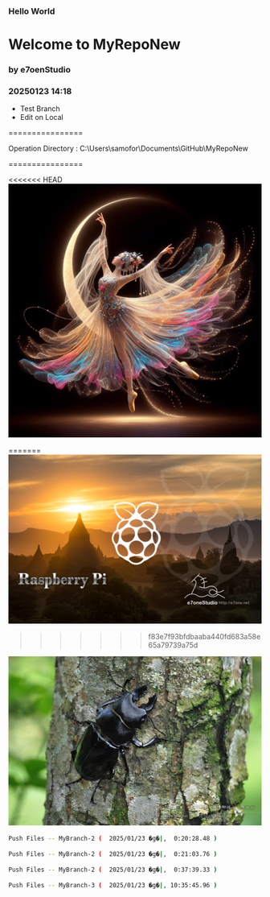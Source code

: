 ### Hello World 
# Welcome to MyRepoNew 
### by e7oenStudio 

### 20250123 14:18

- Test Branch
- Edit on Local

================

Operation Directory : C:\Users\samofor\Documents\GitHub\MyRepoNew 

================ 

<<<<<<< HEAD
<img src="20240105_AIGC_Bing_美麗藝術性_S002-01.jpg" width=800>


=======
<img src="IMG_Wallpaper--RPI-1920x1280_Temple.jpg">
>>>>>>> f83e7f93bfdbaaba440fd683a58e65a79739a75d

<img src="2014_0629_0719_update_share.jpg" width=800>

~~~sh  
Push Files -- MyBranch-2 (  2025/01/23 �g�|,  0:20:28.48 ) 
~~~  
~~~sh  
Push Files -- MyBranch-2 (  2025/01/23 �g�|,  0:21:03.76 ) 
~~~  
~~~sh  
Push Files -- MyBranch-2 (  2025/01/23 �g�|,  0:37:39.33 ) 
~~~  
~~~sh  
Push Files -- MyBranch-3 (  2025/01/23 �g�|, 10:35:45.96 ) 
~~~  
